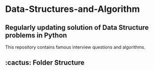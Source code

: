 # Data-Structures-and-Algorithm

## Regularly updating solution of Data Structure problems in Python  

This repository contains famous interview questions and algorithms.

<!-- :paw_prints:-->
<!-- FOLDER STRUCTURE -->
<h2 id="folder-structure"> :cactus: Folder Structure</h2>
